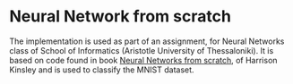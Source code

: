 # Neural Network from scratch

The implementation is used as part of an assignment, for Neural Networks class of School of Informatics (Aristotle University of Thessaloniki).
It is based on code found in book [Neural Networks from scratch](https://nnfs.io/), of Harrison Kinsley and is used to classify the MNIST dataset.
